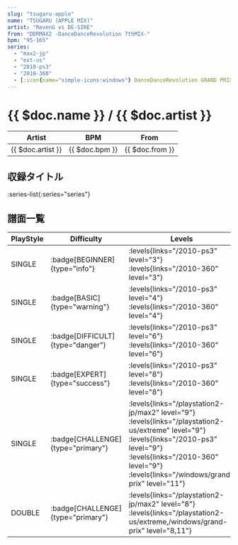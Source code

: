 ```yaml
---
slug: "tsugaru-apple"
name: "TSUGARU (APPLE MIX)"
artist: "RevenG vs DE-SIRE"
from: "DDRMAX2 -DanceDanceRevolution 7thMIX-"
bpm: "95-165"
series:
  - "max2-jp"
  - "ext-us"
  - "2010-ps3"
  - "2010-360"
  - [:icon{name="simple-icons:windows"} DanceDanceRevolution GRAND PRIX (グランプリプレー)](/windows/grand-prix)
---
```


# {{ $doc.name }} / {{ $doc.artist }}

|Artist|BPM|From|
|------|---|----|
|{{ $doc.artist }}|{{ $doc.bpm }}|{{ $doc.from }}|

## 収録タイトル

:series-list{:series="series"}

## 譜面一覧

|PlayStyle|Difficulty|Levels|Notes|Movie|
|---------|----------|------|-----|-----|
|SINGLE| :badge[BEGINNER]{type="info"}| :levels{links="/2010-ps3" level="3"} :levels{links="/2010-360" level="3"}|97/0||
|SINGLE| :badge[BASIC]{type="warning"}| :levels{links="/2010-ps3" level="4"} :levels{links="/2010-360" level="4"}|148/6||
|SINGLE| :badge[DIFFICULT]{type="danger"}| :levels{links="/2010-ps3" level="6"} :levels{links="/2010-360" level="6"}|233/9||
|SINGLE| :badge[EXPERT]{type="success"}| :levels{links="/2010-ps3" level="8"} :levels{links="/2010-360" level="8"}|289/10||
|SINGLE| :badge[CHALLENGE]{type="primary"}| :levels{links="/playstation2-jp/max2" level="9"}  :levels{links="/playstation2-us/extreme" level="9"} :levels{links="/2010-ps3" level="9"} :levels{links="/2010-360" level="9"}  :levels{links="/windows/grand-prix" level="11"}|353/6||
|DOUBLE| :badge[CHALLENGE]{type="primary"}| :levels{links="/playstation2-jp/max2" level="8"}  :levels{links="/playstation2-us/extreme,/windows/grand-prix" level="8,11"}|286/6||
